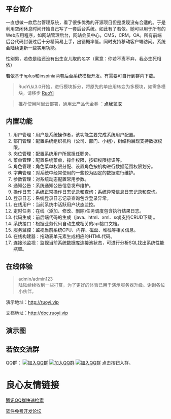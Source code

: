 ## 平台简介

一直想做一款后台管理系统，看了很多优秀的开源项目但是发现没有合适的。于是利用空闲休息时间开始自己写了一套后台系统。如此有了若依。她可以用于所有的Web应用程序，如网站管理后台，网站会员中心，CMS，CRM，OA。所有前端后台代码封装过后十分精简易上手，出错概率低。同时支持移动客户端访问。系统会陆续更新一些实用功能。

性别男，若依是给还没有出生女儿取的名字（寓意：你若不离不弃，我必生死相依）

若依基于hplus和inspinia两套后台系统模板开发。有需要可自行到群内下载。

> RuoYi从3.0开始，进行模块拆分，将原先的单应用转变为多模块，如需多模块，请移步 [RuoYi](https://gitee.com/y_project/RuoYi)  

> 推荐使用阿里云部署，通用云产品代金券 ：[点我领取](https://promotion.aliyun.com/ntms/yunparter/invite.html?userCode=brki8iof)  

## 内置功能

1.  用户管理：用户是系统操作者，该功能主要完成系统用户配置。
2.  部门管理：配置系统组织机构（公司、部门、小组），树结构展现支持数据权限。
3.  岗位管理：配置系统用户所属担任职务。
4.  菜单管理：配置系统菜单，操作权限，按钮权限标识等。
5.  角色管理：角色菜单权限分配、设置角色按机构进行数据范围权限划分。
6.  字典管理：对系统中经常使用的一些较为固定的数据进行维护。
7.  参数管理：对系统动态配置常用参数。
8.  通知公告：系统通知公告信息发布维护。
9.  操作日志：系统正常操作日志记录和查询；系统异常信息日志记录和查询。
10. 登录日志：系统登录日志记录查询包含登录异常。
11. 在线用户：当前系统中活跃用户状态监控。
12. 定时任务：在线（添加、修改、删除)任务调度包含执行结果日志。
13. 代码生成：前后端代码的生成（java、html、xml、sql)支持CRUD下载 。
14. 系统接口：根据业务代码自动生成相关的api接口文档。
15. 服务监控：监视当前系统CPU、内存、磁盘、堆栈等相关信息。
16. 在线构建器：拖动表单元素生成相应的HTML代码。
17. 连接池监视：监视当前系统数据库连接池状态，可进行分析SQL找出系统性能瓶颈。
## 在线体验
> admin/admin123  
> 陆陆续续收到一些打赏，为了更好的体验已用于演示服务器升级。谢谢各位小伙伴。

演示地址：http://ruoyi.vip  

文档地址：http://doc.ruoyi.vip

## 演示图

 
     
           
           
     
     
           
           
     
     
           
           
     
     
           
           
     
	 
           
           
     
	 
           
           
     
 


## 若依交流群

QQ群： [![加入QQ群](https://img.shields.io/badge/已满-1389287-blue.svg)](https://jq.qq.com/?_wv=1027&k=5HBAaYN)  [![加入QQ群](https://img.shields.io/badge/已满-1679294-blue.svg)](https://jq.qq.com/?_wv=1027&k=5cHeRVW)  [![加入QQ群](https://img.shields.io/badge/QQ群-1529866-blue.svg)](https://jq.qq.com/?_wv=1027&k=53R0L5Z)  点击按钮入群。

 # 良心友情链接

[腾讯QQ群快速检索](http://u.720life.cn/s/8cf73f7c)

[软件免费开发论坛](http://u.720life.cn/s/bbb01dc0)